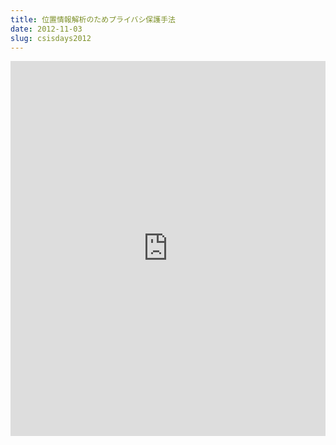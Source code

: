 ```yaml
---
title: 位置情報解析のためプライバシ保護手法
date: 2012-11-03
slug: csisdays2012
---
```

<iframe class="scribd_iframe_embed" src="https://www.scribd.com/embeds/112007635/content?start_page=1&view_mode=scroll&access_key=key-21w0zo9f1c9ajwy5apqs&show_recommendations=true" data-auto-height="false" data-aspect-ratio="0.7068965517241379" scrolling="no" id="doc_5375" width="100%" height="600" frameborder="0"></iframe>
